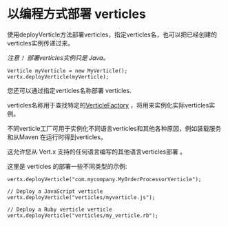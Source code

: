# 以编程方式部署 verticles



使用deployVerticle方法部署verticles，指定verticles名，也可以把已经创建的verticles实例传递过来。

*注意！
部署verticles实例只是 Java。*

```
Verticle myVerticle = new MyVerticle();
vertx.deployVerticle(myVerticle);
```

您还可以通过指定verticles名称部署 verticles.

verticles名称用于查找特定的[VerticleFactory](http://vertx.io/docs/apidocs/io/vertx/core/spi/VerticleFactory.html) ，将用来实例化实际verticles实例。

不同verticle工厂可用于实例化不同语言verticles和其他各种原因，例如装载服务和从Maven 在运行时得到verticles。

这允许您从 Vert.x 支持的任何语言编写的其他语言verticles部署 。

这里是 verticles 的部署一些不同类型的示例:

```
vertx.deployVerticle("com.mycompany.MyOrderProcessorVerticle");

// Deploy a JavaScript verticle
vertx.deployVerticle("verticles/myverticle.js");

// Deploy a Ruby verticle verticle
vertx.deployVerticle("verticles/my_verticle.rb");
```